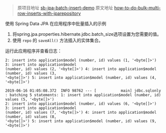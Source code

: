 > 原项目地址 [sb-jpa-batch-insert-demo](https://github.com/Cepr0/sb-jpa-batch-insert-demo)
> 原文地址 [how-to-do-bulk-multi-row-inserts-with-jparepository](https://stackoverflow.com/questions/50772230/how-to-do-bulk-multi-row-inserts-with-jparepository)

使用 Spring Data JPA 在应用程序中批量插入的示例

1. 将spring.jpa.properties.hibernate.jdbc.batch_size选项设置为您需要的值。
2. 使用 `repo` 的 `saveAll()` 方法插入的实体集合。

运行此应用程序并查看日志：

```
2: insert into application$model (number, id) values (1, '<byte[]>') 3: insert into application$model 
(number, id) values (2, '<byte[]>') 4: insert into application$model (number, id) values (3, 
'<byte[]>') 5: insert into application$model (number, id) values (4, '<byte[]>') 

2019-06-16 01:05:08.372  INFO 98762 --- [           main] jdbc.sqlonly                             : batching 5 statements: 1: insert into application$model (number, id) values (5, '<byte[]>') 
2: insert into application$model (number, id) values (6, '<byte[]>') 3: insert into application$model 
(number, id) values (7, '<byte[]>') 4: insert into application$model (number, id) values (8, 
'<byte[]>') 5: insert into application$model (number, id) values (9, '<byte[]>') 
```




